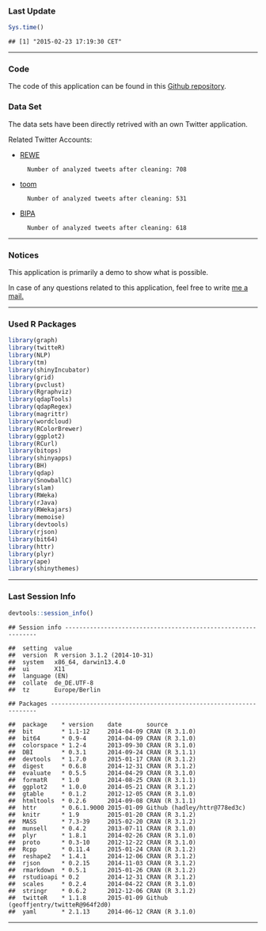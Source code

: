 
### Last Update


```r
Sys.time()
```

```
## [1] "2015-02-23 17:19:30 CET"
```

***

### Code

The code of this application can be found in this [Github repository][1].

### Data Set




The data sets have been directly retrived with an own Twitter application.

Related Twitter Accounts:

* [REWE][2]

        Number of analyzed tweets after cleaning: 708

* [toom][3] 

        Number of analyzed tweets after cleaning: 531

* [BIPA][4] 
        
        Number of analyzed tweets after cleaning: 618

***

### Notices

This application is primarily a demo to show what is possible. 

In case of any questions related to this application, feel free to write [me a mail.][5]

***

### Used R Packages


```r
library(graph)
library(twitteR)
library(NLP)
library(tm)
library(shinyIncubator)
library(grid)
library(pvclust)
library(Rgraphviz)
library(qdapTools)
library(qdapRegex)
library(magrittr)
library(wordcloud)
library(RColorBrewer)
library(ggplot2)
library(RCurl)
library(bitops)
library(shinyapps)
library(BH)
library(qdap)
library(SnowballC)
library(slam)
library(RWeka)
library(rJava) 
library(RWekajars)
library(memoise)
library(devtools)
library(rjson)
library(bit64)
library(httr)
library(plyr)
library(ape)
library(shinythemes)
```

***

### Last Session Info


```r
devtools::session_info()
```

```
## Session info --------------------------------------------------------------
```

```
##  setting  value                       
##  version  R version 3.1.2 (2014-10-31)
##  system   x86_64, darwin13.4.0        
##  ui       X11                         
##  language (EN)                        
##  collate  de_DE.UTF-8                 
##  tz       Europe/Berlin
```

```
## Packages ------------------------------------------------------------------
```

```
##  package    * version    date       source                              
##  bit        * 1.1-12     2014-04-09 CRAN (R 3.1.0)                      
##  bit64      * 0.9-4      2014-04-09 CRAN (R 3.1.0)                      
##  colorspace * 1.2-4      2013-09-30 CRAN (R 3.1.0)                      
##  DBI        * 0.3.1      2014-09-24 CRAN (R 3.1.1)                      
##  devtools   * 1.7.0      2015-01-17 CRAN (R 3.1.2)                      
##  digest     * 0.6.8      2014-12-31 CRAN (R 3.1.2)                      
##  evaluate   * 0.5.5      2014-04-29 CRAN (R 3.1.0)                      
##  formatR    * 1.0        2014-08-25 CRAN (R 3.1.1)                      
##  ggplot2    * 1.0.0      2014-05-21 CRAN (R 3.1.2)                      
##  gtable     * 0.1.2      2012-12-05 CRAN (R 3.1.0)                      
##  htmltools  * 0.2.6      2014-09-08 CRAN (R 3.1.1)                      
##  httr       * 0.6.1.9000 2015-01-09 Github (hadley/httr@778ed3c)        
##  knitr      * 1.9        2015-01-20 CRAN (R 3.1.2)                      
##  MASS       * 7.3-39     2015-02-20 CRAN (R 3.1.2)                      
##  munsell    * 0.4.2      2013-07-11 CRAN (R 3.1.0)                      
##  plyr       * 1.8.1      2014-02-26 CRAN (R 3.1.0)                      
##  proto      * 0.3-10     2012-12-22 CRAN (R 3.1.0)                      
##  Rcpp       * 0.11.4     2015-01-24 CRAN (R 3.1.2)                      
##  reshape2   * 1.4.1      2014-12-06 CRAN (R 3.1.2)                      
##  rjson      * 0.2.15     2014-11-03 CRAN (R 3.1.2)                      
##  rmarkdown  * 0.5.1      2015-01-26 CRAN (R 3.1.2)                      
##  rstudioapi * 0.2        2014-12-31 CRAN (R 3.1.2)                      
##  scales     * 0.2.4      2014-04-22 CRAN (R 3.1.0)                      
##  stringr    * 0.6.2      2012-12-06 CRAN (R 3.1.2)                      
##  twitteR    * 1.1.8      2015-01-09 Github (geoffjentry/twitteR@964f2d0)
##  yaml       * 2.1.13     2014-06-12 CRAN (R 3.1.0)
```



[1]: https://github.com/mhnierhoff/shiny-apps/tree/master/rewetm "Github Repo"

[2]: https://twitter.com/rewe_supermarkt "REWE Twitter Account"

[3]: https://twitter.com/toomteam "toom team Twitter Account"

[4]: https://twitter.com/BIPA "BIPA Twitter Account"

[5]: http://nierhoff.info/#contact "Contact"

***
